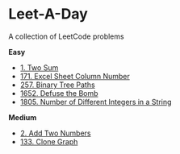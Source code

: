 # Leet-A-Day

A collection of LeetCode problems

**Easy**
* [1. Two Sum](https://leetcode.com/problems/two-sum)
* [171. Excel Sheet Column Number](https://leetcode.com/problems/excel-sheet-column-number)
* [257. Binary Tree Paths](https://leetcode.com/problems/binary-tree-paths)
* [1652. Defuse the Bomb](https://leetcode.com/problems/defuse-the-bomb)
* [1805. Number of Different Integers in a String](https://leetcode.com/problems/number-of-different-integers-in-a-string)

**Medium**
* [2. Add Two Numbers](https://leetcode.com/problems/add-two-numbers)
* [133. Clone Graph](https://leetcode.com/problems/clone-graph)
